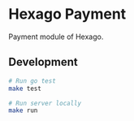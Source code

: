 # Hexago Payment

Payment module of Hexago.

## Development

```bash
# Run go test
make test
```

```bash
# Run server locally
make run
```
